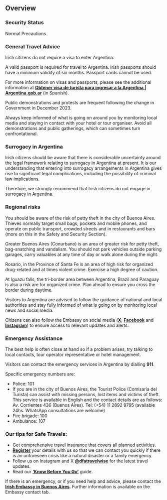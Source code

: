 ## Overview

### **Security Status**

Normal Precautions

### **General Travel Advice**

Irish citizens do not require a visa to enter Argentina.

A valid passport is required for travel to Argentina. Irish passports should have a minimum validity of six months. Passport cards cannot be used.

For more information on visas and passports, please see the additional information at [**Obtener visa de turista para ingresar a la Argentina | Argentina.gob.ar**](https://www.argentina.gob.ar/servicio/obtener-visa-de-turista-para-ingresar-la-argentina) (in Spanish).

Public demonstrations and protests are frequent following the change in Government in December 2023.

Always keep informed of what is going on around you by monitoring local media and staying in contact with your hotel or tour organiser. Avoid all demonstrations and public gatherings, which can sometimes turn confrontational.

### **Surrogacy in Argentina**

Irish citizens should be aware that there is considerable uncertainty around the legal framework relating to surrogacy in Argentina at present. It is our understanding that entering into surrogacy arrangements in Argentina gives rise to significant legal complications, including the possibility of criminal law implications.

Therefore, we strongly recommend that Irish citizens do not engage in surrogacy in Argentina.

### **Regional risks**

You should be aware of the risk of petty theft in the city of Buenos Aires. Thieves normally target small bags, pockets and mobile phones, and operate on public transport, crowded streets and in restaurants and bars (more on this in the Safety and Security Section).

Greater Buenos Aires (Conurbano) is an area of greater risk for petty theft, bag-snatching and vandalism. You should not park vehicles outside parking garages, carry valuables at any time of day or walk alone during the night.

Rosario, in the Province of Santa Fe is an area of high risk for organized drug-related and at times violent crime. Exercise a high degree of caution.

At Iguazu falls, the tri-border area between Argentina, Brazil and Paraguay is also a risk are for organized crime. Plan ahead to ensure you cross the border during daytime.

Visitors to Argentina are advised to follow the guidance of national and local authorities and stay fully informed of what is going on by monitoring local news and social media.

Citizens can also follow the Embassy on social media ([**X**](https://twitter.com/IrlEmbArgentina), [**Facebook**](https://www.facebook.com/embajadairlandaarg/) and [**Instagram**](https://www.instagram.com/irlandaenargentina/)) to ensure access to relevant updates and alerts.

### **Emergency Assistance**

The best help is often close at hand so if a problem arises, try talking to local contacts, tour operator representative or hotel management.

Visitors can contact the emergency services in Argentina by dialling **911**.

Specific emergency numbers are:

* Police: 101
* If you are in the city of Buenos Aires, the Tourist Police (Comisaría del Turista) can assist with missing persons, lost items and victims of theft. This service is available in English and the contact details are as follows: Av. Corrientes 436 (Buenos Aires). Tel: (+54) 11 2892 9795 (available 24hs. WhatsApp consultations are welcome)
* Fire brigade: 100
* Ambulance: 107

### **Our tips for Safe Travels:**

* Get comprehensive travel insurance that covers all planned activities.
* [**Register**](https://www.ireland.ie/en/dfa/overseas-travel/citizens-registration/) your details with us so that we can contact you quickly if there is an unforeseen crisis like a natural disaster or a family emergency.
* Follow us on Instagram and X [**@dfatravelwise**](https://www.twitter.com/DFATravelWise) for the latest travel updates.
* Read our [**‘Know Before You Go’**](https://www.ireland.ie/en/dfa/overseas-travel/know-before-you-go/) guide.

If there is an emergency, or if you need help and advice, please contact the [**Irish Embassy in Buenos Aires**](https://www.ireland.ie/en/argentina/buenosaires/). Further information is available on the Embassy contact tab.